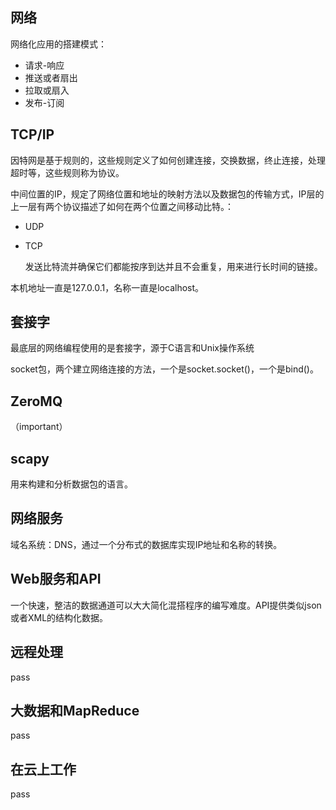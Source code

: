 ## 网络
网络化应用的搭建模式：
* 请求-响应
* 推送或者扇出
* 拉取或扇入
* 发布-订阅


## TCP/IP
因特网是基于规则的，这些规则定义了如何创建连接，交换数据，终止连接，处理超时等，这些规则称为协议。

中间位置的IP，规定了网络位置和地址的映射方法以及数据包的传输方式，IP层的上一层有两个协议描述了如何在两个位置之间移动比特。：
* UDP
* TCP

    发送比特流并确保它们都能按序到达并且不会重复，用来进行长时间的链接。

本机地址一直是127.0.0.1，名称一直是localhost。

## 套接字
最底层的网络编程使用的是套接字，源于C语言和Unix操作系统

socket包，两个建立网络连接的方法，一个是socket.socket()，一个是bind()。

## ZeroMQ
（important）
## scapy
用来构建和分析数据包的语言。
## 网络服务
域名系统：DNS，通过一个分布式的数据库实现IP地址和名称的转换。
## Web服务和API
一个快速，整洁的数据通道可以大大简化混搭程序的编写难度。API提供类似json或者XML的结构化数据。
## 远程处理
pass
## 大数据和MapReduce
pass
## 在云上工作
pass
